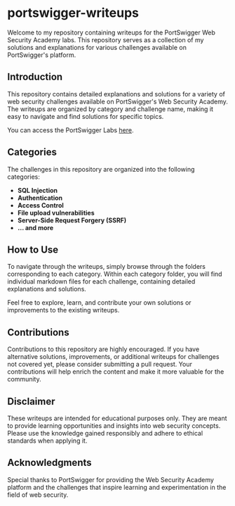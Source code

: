 # portswigger-writeups
Welcome to my repository containing writeups for the PortSwigger Web Security Academy labs. This repository serves as a collection of my solutions and explanations for various challenges available on PortSwigger's platform.

## Introduction

This repository contains detailed explanations and solutions for a variety of web security challenges available on PortSwigger's Web Security Academy. The writeups are organized by category and challenge name, making it easy to navigate and find solutions for specific topics.

You can access the PortSwigger Labs [here](https://portswigger.net/web-security).

## Categories

The challenges in this repository are organized into the following categories:

- **SQL Injection**
- **Authentication**
- **Access Control**
- **File upload vulnerabilities**
- **Server-Side Request Forgery (SSRF)**
- **... and more**

## How to Use

To navigate through the writeups, simply browse through the folders corresponding to each category. Within each category folder, you will find individual markdown files for each challenge, containing detailed explanations and solutions.

Feel free to explore, learn, and contribute your own solutions or improvements to the existing writeups.

## Contributions

Contributions to this repository are highly encouraged. If you have alternative solutions, improvements, or additional writeups for challenges not covered yet, please consider submitting a pull request. Your contributions will help enrich the content and make it more valuable for the community.

## Disclaimer

These writeups are intended for educational purposes only. They are meant to provide learning opportunities and insights into web security concepts. Please use the knowledge gained responsibly and adhere to ethical standards when applying it.

## Acknowledgments

Special thanks to PortSwigger for providing the Web Security Academy platform and the challenges that inspire learning and experimentation in the field of web security.

